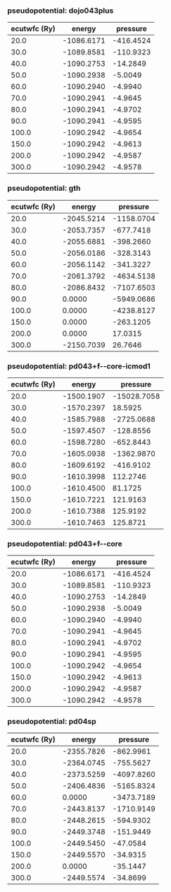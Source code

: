 ### pseudopotential: dojo043plus
| ecutwfc (Ry) | energy | pressure | 
| --- | --- | --- | 
| 20.0 | -1086.6171| -416.4524|
| 30.0 | -1089.8581| -110.9323|
| 40.0 | -1090.2753| -14.2849|
| 50.0 | -1090.2938| -5.0049|
| 60.0 | -1090.2940| -4.9940|
| 70.0 | -1090.2941| -4.9645|
| 80.0 | -1090.2941| -4.9702|
| 90.0 | -1090.2941| -4.9595|
| 100.0 | -1090.2942| -4.9654|
| 150.0 | -1090.2942| -4.9613|
| 200.0 | -1090.2942| -4.9587|
| 300.0 | -1090.2942| -4.9578|

### pseudopotential: gth
| ecutwfc (Ry) | energy | pressure | 
| --- | --- | --- | 
| 20.0 | -2045.5214| -1158.0704|
| 30.0 | -2053.7357| -677.7418|
| 40.0 | -2055.6881| -398.2660|
| 50.0 | -2056.0186| -328.3143|
| 60.0 | -2056.1142| -341.3227|
| 70.0 | -2061.3792| -4634.5138|
| 80.0 | -2086.8432| -7107.6503|
| 90.0 | 0.0000| -5949.0686|
| 100.0 | 0.0000| -4238.8127|
| 150.0 | 0.0000| -263.1205|
| 200.0 | 0.0000| 17.0315|
| 300.0 | -2150.7039| 26.7646|

### pseudopotential: pd043+f--core-icmod1
| ecutwfc (Ry) | energy | pressure | 
| --- | --- | --- | 
| 20.0 | -1500.1907| -15028.7058|
| 30.0 | -1570.2397| 18.5925|
| 40.0 | -1585.7988| -2725.0688|
| 50.0 | -1597.4507| -128.8556|
| 60.0 | -1598.7280| -652.8443|
| 70.0 | -1605.0938| -1362.9870|
| 80.0 | -1609.6192| -416.9102|
| 90.0 | -1610.3998| 112.2746|
| 100.0 | -1610.4500| 81.1725|
| 150.0 | -1610.7221| 121.9163|
| 200.0 | -1610.7388| 125.9192|
| 300.0 | -1610.7463| 125.8721|

### pseudopotential: pd043+f--core
| ecutwfc (Ry) | energy | pressure | 
| --- | --- | --- | 
| 20.0 | -1086.6171| -416.4524|
| 30.0 | -1089.8581| -110.9323|
| 40.0 | -1090.2753| -14.2849|
| 50.0 | -1090.2938| -5.0049|
| 60.0 | -1090.2940| -4.9940|
| 70.0 | -1090.2941| -4.9645|
| 80.0 | -1090.2941| -4.9702|
| 90.0 | -1090.2941| -4.9595|
| 100.0 | -1090.2942| -4.9654|
| 150.0 | -1090.2942| -4.9613|
| 200.0 | -1090.2942| -4.9587|
| 300.0 | -1090.2942| -4.9578|

### pseudopotential: pd04sp
| ecutwfc (Ry) | energy | pressure | 
| --- | --- | --- | 
| 20.0 | -2355.7826| -862.9961|
| 30.0 | -2364.0745| -755.5627|
| 40.0 | -2373.5259| -4097.8260|
| 50.0 | -2406.4836| -5165.8324|
| 60.0 | 0.0000| -3473.7189|
| 70.0 | -2443.8137| -1710.9149|
| 80.0 | -2448.2615| -594.9302|
| 90.0 | -2449.3748| -151.9449|
| 100.0 | -2449.5450| -47.0584|
| 150.0 | -2449.5570| -34.9315|
| 200.0 | 0.0000| -35.1447|
| 300.0 | -2449.5574| -34.8699|

